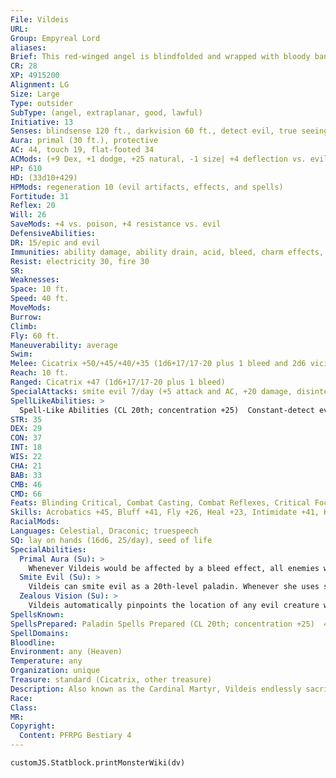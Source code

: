 ```yaml
---
File: Vildeis
URL: 
Group: Empyreal Lord
aliases: 
Brief: This red-winged angel is blindfolded and wrapped with bloody bandages. What shows of her flesh is scarred with celestial runes.
CR: 28
XP: 4915200
Alignment: LG
Size: Large
Type: outsider
SubType: (angel, extraplanar, good, lawful)
Initiative: 13
Senses: blindsense 120 ft., darkvision 60 ft., detect evil, true seeing, zealous vision; Perception +42
Aura: primal (30 ft.), protective
AC: 44, touch 19, flat-footed 34
ACMods: (+9 Dex, +1 dodge, +25 natural, -1 size| +4 deflection vs. evil)
HP: 610
HD: (33d10+429)
HPMods: regeneration 10 (evil artifacts, effects, and spells)
Fortitude: 31
Reflex: 20
Will: 26
SaveMods: +4 vs. poison, +4 resistance vs. evil
DefensiveAbilities: 
DR: 15/epic and evil
Immunities: ability damage, ability drain, acid, bleed, charm effects, compulsion effects, cold, death effects, energy drain, petrification
Resist: electricity 30, fire 30
SR: 
Weaknesses: 
Space: 10 ft.
Speed: 40 ft.
MoveMods: 
Burrow: 
Climb: 
Fly: 60 ft.
Maneuverability: average
Swim: 
Melee: Cicatrix +50/+45/+40/+35 (1d6+17/17-20 plus 1 bleed and 2d6 vicious)
Reach: 10 ft.
Ranged: Cicatrix +47 (1d6+17/17-20 plus 1 bleed)
SpecialAttacks: smite evil 7/day (+5 attack and AC, +20 damage, disintegrate evil outsiders)
SpellLikeAbilities: >
  Spell-Like Abilities (CL 20th; concentration +25)  Constant-detect evil, true seeing  At Will-command* (DC 16), greater teleport, haste*, paladin's sacrificeAPG, pain strikeAPG (DC 18)  3/day-discern location, geas/quest (DC 21), heal, holy word* (DC 22), mark of justice (DC 20), mass pain strikeAPG (DC 20), searing light*^[*: can use mythic version in their realm]
STR: 35
DEX: 29
CON: 37
INT: 18
WIS: 22
CHA: 21
BAB: 33
CMB: 46
CMD: 66
Feats: Blinding Critical, Combat Casting, Combat Reflexes, Critical Focus, Deadly Aim, Dodge, Flyby Attack, Improved Critical (dagger), Improved Initiative, Improved Iron Will, Improved Vital Strike, Iron Will, Power Attack, Spell Penetration, Step Up, Vital Strike, Weapon Focus (dagger)
Skills: Acrobatics +45, Bluff +41, Fly +26, Heal +23, Intimidate +41, Knowledge (planes) +40, Knowledge (religion) +40, Perception +42, Sense Motive +42, Sleight of Hand +45, Stealth +41
RacialMods: 
Languages: Celestial, Draconic; truespeech
SQ: lay on hands (16d6, 25/day), seed of life
SpecialAbilities:
  Primal Aura (Su): >
    Whenever Vildeis would be affected by a bleed effect, all enemies within 30 feet gain that bleeding condition instead, as though they were the effect's original targets (no saving throw, creatures immune to bleeding are immune to this effect). The Heal DC to stop this bleeding is 25.
  Smite Evil (Su): >
    Vildeis can smite evil as a 20th-level paladin. Whenever she uses smite evil and successfully strikes an evil outsider, the outsider is also subject to disintegrate, using Vildeis's paladin level as the caster level. After the disintegrate effect and the damage from the attack are resolved, the smite effect immediately ends.  Spells Vildeis casts spells as a 20th-level paladin.
  Zealous Vision (Su): >
    Vildeis automatically pinpoints the location of any evil creature within 1,000 feet of her.
SpellsKnown: 
SpellsPrepared: Paladin Spells Prepared (CL 20th; concentration +25)  4th-blaze of gloryAPG (DC 19), break enchantment, death ward, king's castleAPG  3rd-dispel magic, fires of judgmentAPG (DC 18), prayer, righteous vigorAPG  2nd-bull's strength, corruption resistanceAPG, litany of wardingUC, remove paralysis, shield other  1st-divine favor (3), hero's defianceAPG, lesser restoration (2)
SpellDomains: 
Bloodline: 
Environment: any (Heaven)
Temperature: any
Organization: unique
Treasure: standard (Cicatrix, other treasure)
Description: Also known as the Cardinal Martyr, Vildeis endlessly sacrifices herself in penitence for the sins of the multiverse, every battle against evil giving her body one more wound with which she might shed bloody tears for existence. When Vildeis emerged from the Heavens, she was a being of sublime beauty, but of a majesty so delicate that she couldn't suffer the sight or even the thought of evil. Within an hour of her birth, she had put out her own eyes, refusing to even gaze upon a reality tainted by sin. Since the first self-inflicted wound marred her once-perfect body, she has struggled against evil in all its forms. Denying herself home or rest, Vildeis harrows the wildest reaches of the multiverse, driving back the expansions of foul realms and slaying those who would do wicked deeds. Vildeis has no home among the planes, and forgoes any comforts-even those as basic as shelter or company-so long as there is evil afoot in the multiverse. Such makes her one of the most aloof empyreal lords, but also one of the most storied. Across the planes, legends tell of pitched battles, desperate last stands, and near massacres turned in the favor of the innocent by the sudden appearance of Vildeis herself, bloody-winged and avenging. While such miraculous rescues have more to do with happenstance then omniscience, they nonetheless inf lame the passions of the righteous across countless worlds. Those who seek to encounter the empyreal lord of devotion, sacrifice, and scars must follow rumors of her passing, usually spoken by awed beings and crippled fiends along the fringes of reality's darkest outlands. Nearly as well known as the Cardinal Martyr herself are her morbid trappings-miles of stained bandages, scars etched and re-etched in the shapes of celestial runes, and a dagger that drips with her blood as often as that of her enemies. Of these, her dagger Cicatrix is the most infamous, a black blade like a thorn dropped from some gigantic iron rose, which the empyreal lord used to blind herself. Tales tell that she uses her blade not just to slay the wicked and share her blindness, but to carve the runes that crisscross her body upon others, infusing them with the compulsion to battle evil even if previously there was no such desire.  VILDEIS'S FAITH Vildeis is the patron of devotion, sacrif ice, and scars. Those who follow her number among the most zealous crusaders, the most unshakable priests, and the most incorruptible judges. They view their goddess as an exemplar and a leader who sacrif ices for them in ways they can never match. Vildeis, and by extension her worshipers, is extremely strict when it comes to adhering to her tenets of living an austere and principled life wholly devoted to combating evil. Those who diverge from Vildeis's teachings are expelled from her orders, but encouraged to do good in the world under the service of gentler masters. Though Vildeis doesn't expect all of her followers to perform the same self-mortification that she does, tattoos, scarification, and flagellation are common among her servants, especially her most devoted priests. Even those who don't engage in ritual bloodletting typically wear long red ribbons, symbolic of the empyreal lord's eternal wounds. Vildeis's holy symbol is a scarred golden breastplate. Her favored weapon is the dagger. Her clerics have access to the Destruction, Good, Healing, and Law domains, and to the Rage and Resurrection subdomains.
Race: 
Class: 
MR: 
Copyright:
  Content: PFRPG Bestiary 4
---
```

```dataviewjs
customJS.Statblock.printMonsterWiki(dv)
```
